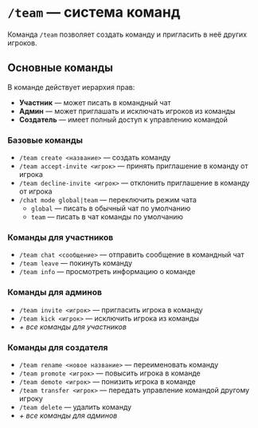 # `/team` — система команд

Команда `/team` позволяет создать команду и пригласить в неё других игроков.

## Основные команды

В команде действует иерархия прав:
- **Участник** — может писать в командный чат
- **Админ** — может приглашать и исключать игроков из команды
- **Создатель** — имеет полный доступ к управлению командой

### Базовые команды

- `/team create <название>` — создать команду
- `/team accept-invite <игрок>` — принять приглашение в команду от игрока
- `/team decline-invite <игрок>` — отклонить приглашение в команду от игрока
- `/chat mode global|team` — переключить режим чата
  - `global` — писать в обычный чат по умолчанию
  - `team` — писать в чат команды по умолчанию

### Команды для участников

- `/team chat <сообщение>` — отправить сообщение в командный чат
- `/team leave` — покинуть команду
- `/team info` — просмотреть информацию о команде

### Команды для админов

- `/team invite <игрок>` — пригласить игрока в команду
- `/team kick <игрок>` — исключить игрока из команды
- _+ все команды для участников_

### Команды для создателя

- `/team rename <новое название>` — переименовать команду
- `/team promote <игрок>` — повысить игрока в команде
- `/team demote <игрок>` — понизить игрока в команде
- `/team transfer <игрок>` — передать управление командой другому игроку
- `/team delete` — удалить команду
- _+ все команды для админов_
